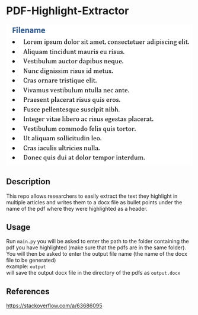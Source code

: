 # PDF-Highlight-Extractor

![img.png](img.png)

## Description

This repo allows researchers to easily extract the text they highlight in multiple articles and writes them to a docx file as bullet points under the
name of the pdf where they were highlighted as a header.

## Usage

Run `main.py` you will be asked to enter the path to the folder containing the pdf you have highlighted (make sure that the pdfs are in the same
folder). You will then be asked to enter the output file name (the name of the docx file to be generated)
<br/>example: `output`
<br/>will save the output docx file in the directory of the pdfs as `output.docx`

## References

https://stackoverflow.com/a/63686095